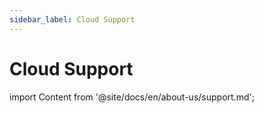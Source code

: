```yaml
---
sidebar_label: Cloud Support
---
```

# Cloud Support

import Content from '@site/docs/en/about-us/support.md';

<Content />
